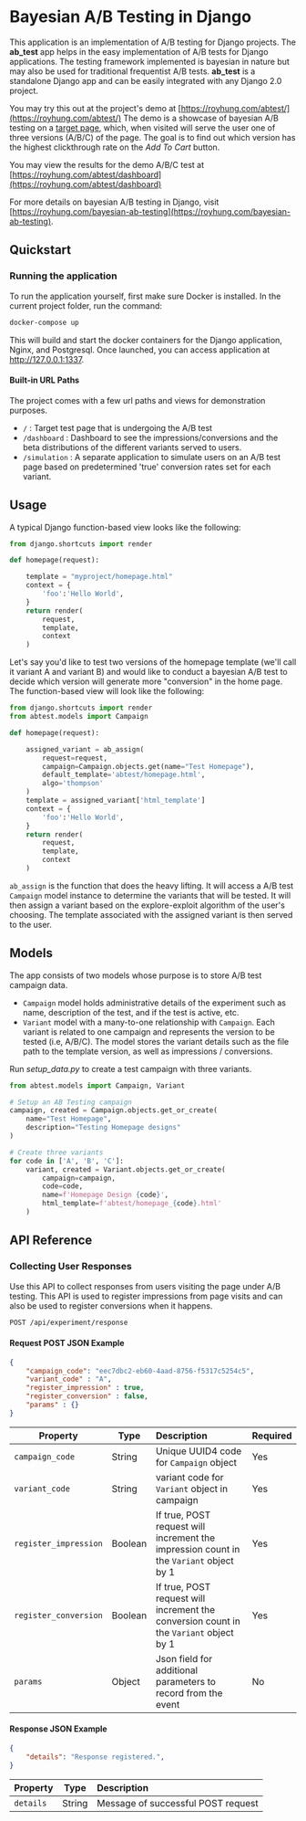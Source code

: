 # Bayesian A/B Testing in Django

This application is an implementation of A/B testing for Django projects. The **ab_test** app helps in the easy implementation of A/B tests for Django applications. The testing framework implemented is bayesian in nature but may also be used for traditional frequentist A/B tests. **ab_test** is a standalone Django app and can be easily integrated with any Django 2.0 project.

You may try this out at the project's demo at [https://royhung.com/abtest/](https://royhung.com/abtest/)  The demo is a showcase of bayesian A/B testing on a [target page](https://royhung.com/abtest/), which, when visited will serve the user one of three versions (A/B/C) of the page. The goal is to find out which version has the highest clickthrough rate on the *Add To Cart* button. 

You may view the results for the demo A/B/C test at [https://royhung.com/abtest/dashboard](https://royhung.com/abtest/dashboard)  

For more details on bayesian A/B testing in Django, visit [https://royhung.com/bayesian-ab-testing](https://royhung.com/bayesian-ab-testing). 

## Quickstart

### Running the application
To run the application yourself, first make sure Docker is installed. In the current project folder, run the command:
```bash
docker-compose up
```
This will build and start the docker containers for the Django application, Nginx, and Postgresql. Once launched, you can access application at http://127.0.0.1:1337. 

#### Built-in URL Paths
The project comes with a few url paths and views for demonstration purposes.
* ``` / ``` : Target test page that is undergoing the A/B test
* ``` /dashboard ``` : Dashboard to see the impressions/conversions and the beta distributions of the different variants served to users.
* ``` /simulation ``` : A separate application to simulate users on an A/B test page based on predetermined 'true' conversion rates set for each variant. 


## Usage

A typical Django function-based view looks like the following:

```python 
from django.shortcuts import render

def homepage(request):

    template = "myproject/homepage.html"
    context = {
        'foo':'Hello World',
    }
    return render(
        request,
        template,
        context
    )
```

Let's say you'd like to test two versions of the homepage template (we'll call it variant A and variant B) and would like to conduct a bayesian A/B test to decide which version will generate more "conversion" in the home page. The function-based view will look like the following:

```python 
from django.shortcuts import render
from abtest.models import Campaign

def homepage(request):

    assigned_variant = ab_assign(
        request=request,
        campaign=Campaign.objects.get(name="Test Homepage"),
        default_template='abtest/homepage.html',
        algo='thompson'
    )
    template = assigned_variant['html_template']
    context = {
        'foo':'Hello World',
    }
    return render(
        request,
        template,
        context
    )
```

```ab_assign``` is the function that does the heavy lifting. It will access a A/B test ```Campaign``` model instance to determine the variants that will be tested. It will then assign a variant based on the explore-exploit algorithm of the user's choosing. The template associated with the assigned variant is then served to the user.

## Models
The app consists of two models whose purpose is to store A/B test campaign data.
* ```Campaign``` model holds administrative details of the experiment such as name, description of the test, and if the test is active, etc.
* ```Variant``` model with a many-to-one relationship with ```Campaign```. Each variant is related to one campaign and represents the version to be tested (i.e, A/B/C). The model stores the variant details such as the file path to the template version, as well as impressions / conversions.

Run *setup_data.py* to create a test campaign with three variants.
```python
from abtest.models import Campaign, Variant

# Setup an AB Testing campaign
campaign, created = Campaign.objects.get_or_create(
    name="Test Homepage",
    description="Testing Homepage designs"    
)

# Create three variants
for code in ['A', 'B', 'C']:
    variant, created = Variant.objects.get_or_create(
        campaign=campaign,
        code=code,
        name=f'Homepage Design {code}',
        html_template=f'abtest/homepage_{code}.html'
    )
```

## API Reference


### Collecting User Responses
Use this API to collect responses from users visiting the page under A/B testing.
This API is used to register impressions from page visits and can also be used
to register conversions when it happens.

```bash
POST /api/experiment/response
```

#### Request POST JSON Example

```json
{
    "campaign_code": "eec7dbc2-eb60-4aad-8756-f5317c5254c5",
    "variant_code" : "A",
    "register_impression" : true,
    "register_conversion" : false,
    "params" : {}
}
```
| Property | Type |Description | Required
| --- | --- | :- | --- |
|``` campaign_code ```| String | Unique UUID4 code for ```Campaign``` object  | Yes |
|``` variant_code ```| String | variant code for ```Variant``` object in campaign  | Yes |
|``` register_impression ```| Boolean | If true, POST request will increment the impression count in the ```Variant``` object by 1 | Yes |
|``` register_conversion ```| Boolean | If true, POST request will increment the conversion count in the ```Variant``` object by 1  | Yes |
|``` params ```| Object | Json field for additional parameters to record from the event  | No |

#### Response JSON Example
```json
{
    "details": "Response registered.",
}
```
| Property | Type |Description |
| --- | --- | :- |
| ``` details ``` | String |  Message of successful POST request |
